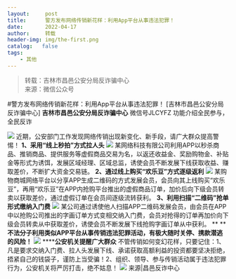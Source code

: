 ```yaml
---
layout:     post
title:      警方发布网络传销新花样：利用App平台从事违法犯罪！
date:       2022-04-17
author:     转载
header-img: img/the-first.png
catalog:   false
tags:
    - 其他
---
```


<blockquote><p>转载：吉林市昌邑公安分局反诈骗中心<br>
来源：微信公众号</p></blockquote>

#警方发布网络传销新花样：利用App平台从事违法犯罪！
[吉林市昌邑公安分局反诈骗中心]
**吉林市昌邑公安分局反诈骗中心**
微信号JLCYFZ
功能介绍全民参与，全民反诈

![]({{site.baseurl}}/postimg/7f48KExj8S5r2SoPGyAOBicw10ceBIVvV18c2TV1ULIVRLwLodJzF06yeMsrS6XwJMINF9tIDoSib9SufNUMDE5w.jpeg)
近期，公安部门工作发现网络传销出现新变化、新手段，请广大群众提高警惕！
**1、采用“线上秒拍”方式拉人头**
![]({{site.baseurl}}/postimg/7f48KExj8S5r2SoPGyAOBicw10ceBIVvVPoQTAmGPuoKjRY9UMDnCIFIg9MHIQZCRPS4JUTLcUuFnCUKZyNgo4Q.jpeg)
某网络科技有限公司利用APP以秒杀商品、推销商品、提供服务等虚假商品交易为名，以返还收益金、奖励购物金、补贴金等形式为诱饵，发展区域经理、区域总监，诱使会员不断发展下线获取收益、赚取差价，不断扩大资金交易链。
**2、通过线上购买“欢乐豆”方式逐级返利**
![]({{site.baseurl}}/postimg/7f48KExj8S5r2SoPGyAOBicw10ceBIVvVEnbW4oc5rL9SgRmPDW1mW6ywnsPUlI37ROS71JgYlQvNvRp8jUmcvg.jpeg)
某购物商城网络平台以分享APP生成二维码的方式发展会员，会员向其上线购买“欢乐豆”，再用“欢乐豆”在APP内抢购平台推出的虚假商品订单，加价后向下级会员转卖以获取差价，通过虚假订单在会员间逐级流转获利。
**3、利用扫描“二维码”抢单形式缴纳入门费**
![]({{site.baseurl}}/postimg/7f48KExj8S5r2SoPGyAOBicw10ceBIVvVBvTKWNkPAFQ0gHicy6kBzzcSjCc2ic8yiaHEJsAhT3GY7gm5GSP28Amdg.jpeg)
某公司通过诱使他人扫描APP二维码发展会员，由会员在APP中以抢购公司推出的字画订单方式变相交纳入门费，会员对抢得的订单再加价向下级会员转卖从中获取差价，诱使会员不断发展下线抢购字画订单从中获利。
**
****不法分子利用类似APP平台从事传销违法犯罪活动，有极大随时关停、携款潜逃的风险！**
![]({{site.baseurl}}/postimg/7f48KExj8S5r2SoPGyAOBicw10ceBIVvVeHgk4WoMpQMCyXTwyJlMS7mgvglUGBgA93ru2ibV27liaa047mrcQmuw.jpeg)
******公安机关提醒广大群众**
不管传销如何变幻花样，只要记住：1、凡是要求交纳入门费、拉人头发展下线、承诺获取高额利益的投资都要坚决拒绝，捂紧自己的钱袋子，谨防上当受骗！2、组织、领导、参与传销活动属于违法犯罪行为，公安机关将严厉打击，绝不姑息！
![]({{site.baseurl}}/postimg/7f48KExj8S5r2SoPGyAOBicw10ceBIVvVyAZKyXZwOMhprgf3NnMPSWTyzkYmZdk4yWdHpCzz9cCQXib3ubBvAOA.jpeg)
来源|昌邑反诈中心
